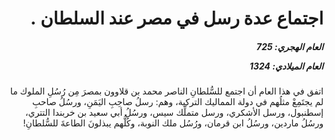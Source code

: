 <h1 dir="rtl">اجتماع عدة رسل في مصر عند السلطان .</h1>

<h5 dir="rtl">العام الهجري:  725

العام الميلادي: 1324

</h5>

<p dir="rtl">اتفق في هذا العام أن اجتمع للسُّلطانِ الناصر محمد بن قلاوون بمصرَ مِن رُسُلِ الملوك ما لم يجتَمِعْ مثلُهم في دولة المماليك التركية، وهم: رسلُ صاحِبِ اليَمَنِ، ورسُلُ صاحبِ إسطنبول، ورسل الأشكري، ورسل متملِّك سيس، ورسُلُ أبي سعيد بن خربندا التتري، ورسُلُ ماردين، ورسُلُ ابن قرمان، ورُسُل ملك النوبة، وكُلُّهم يبذلونَ الطاعةَ للسُّلطانِ!</p></br>

